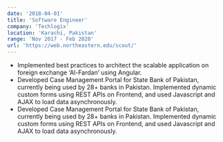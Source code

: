 ```yaml
---
date: '2018-04-01'
title: 'Software Engineer'
company: 'Techlogix'
location: 'Karachi, Pakistan'
range: 'Nov 2017 - Feb 2020'
url: 'https://web.northeastern.edu/scout/'
---
```


- Implemented best practices to architect the scalable application on foreign exchange ‘Al-Fardan’ using Angular.
- Developed Case Management Portal for State Bank of Pakistan, currently being used by 28+ banks in Pakistan. Implemented
dynamic custom forms using REST APIs on Frontend, and used Javascript and AJAX to load data asynchronously.
- Developed Case Management Portal for State Bank of Pakistan, currently being used by 28+ banks in Pakistan. Implemented
dynamic custom forms using REST APIs on Frontend, and used Javascript and AJAX to load data asynchronously.
